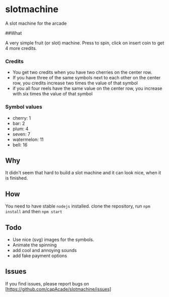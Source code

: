 # slotmachine

A slot machine for the arcade

##What

A very simple fruit (or slot) machine. Press <space> to spin, click on insert coin to get 4 more credits.

### Credits

- You get two credits when you have two cherries on the center row.
- If you have three of the same symbols next to each other on the center row, you credits increase two times the value of that symbol
- if you all four reels have the same value on the center row, you increase with six times the value of that symbol 
 
### Symbol values

 - cherry: 1
 - bar: 2
 - plum: 4
 - seven: 7
 - watermelon: 11
 - bell: 16
 
 ## Why
 
 It didn't seem that hard to build a slot machine and it can look nice, when it is finished.
 
 ## How
 
 You need to have stable `nodejs` installed.
 clone the repository, run `npm install` and then `npm start`

## Todo

- Use nice (svg) images for the symbols.
- Animate the spinning
- add cool and annoying sounds
- add fake payment options

## Issues

If you find issues, please report bugs on [https://github.com/capAcade/slotmachine/issues]

